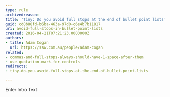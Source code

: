 ```yaml
---
type: rule
archivedreason: 
title: 'Tiny: Do you avoid full stops at the end of bullet point lists?'
guid: cd8b88fd-b6ba-463a-97d0-c6e4b7b11817
uri: avoid-full-stops-in-bullet-point-lists
created: 2016-04-21T07:21:23.0000000Z
authors:
- title: Adam Cogan
  url: https://ssw.com.au/people/adam-cogan
related:
- commas-and-full-stops-always-should-have-1-space-after-them
- use-quotation-mark-for-controls
redirects:
- tiny-do-you-avoid-full-stops-at-the-end-of-bullet-point-lists

---
```



Enter Intro Text
<br><excerpt class='endintro'></excerpt><br>



